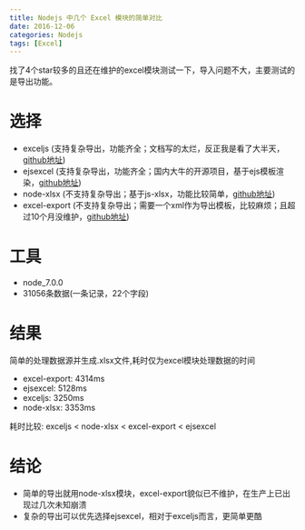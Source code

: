 ```yaml
---
title: Nodejs 中几个 Excel 模块的简单对比
date: 2016-12-06
categories: Nodejs
tags: [Excel]
---
```


找了4个star较多的且还在维护的excel模块测试一下，导入问题不大，主要测试的是导出功能。
<!--more-->

选择
===
- exceljs (支持复杂导出，功能齐全；文档写的太烂，反正我是看了大半天，[github地址](https://github.com/guyonroche/exceljs))
- ejsexcel (支持复杂导出，功能齐全；国内大牛的开源项目，基于ejs模板渲染，[github地址](https://github.com/sail-sail/ejsExcel))
- node-xlsx (不支持复杂导出；基于js-xlsx，功能比较简单，[github地址](https://github.com/mgcrea/node-xlsx))
- excel-export (不支持复杂导出；需要一个xml作为导出模板，比较麻烦；且超过10个月没维护，[github地址](https://github.com/functionscope/Node-Excel-Export))

工具
====
- node_7.0.0
- 31056条数据(一条记录，22个字段)

结果
====
简单的处理数据源并生成.xlsx文件,耗时仅为excel模块处理数据的时间
- excel-export: 4314ms
- ejsexcel: 5128ms
- exceljs: 3250ms
- node-xlsx: 3353ms

耗时比较:
exceljs < node-xlsx < excel-export < ejsexcel

结论
===
- 简单的导出就用node-xlsx模块，excel-export貌似已不维护，在生产上已出现过几次未知崩溃
- 复杂的导出可以优先选择ejsexcel，相对于exceljs而言，更简单更酷






